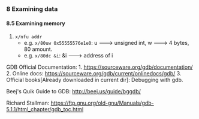 ### 8 Examining data
#### 8.5 Examining memory
1. `x/nfu addr` 
	* e.g. `x/80uw 0x55555576e1e0`: u ---> unsigned int, w ---> 4 bytes, 80 amount.
	* e.g. `x/80dc &i`: &i ---> address of i

	


GDB Official Documentation:
	1. https://sourceware.org/gdb/documentation/
	2. Online docs: 
	https://sourceware.org/gdb/current/onlinedocs/gdb/
	3. Official books[Already downloaded in current dir]: Debugging with gdb.

Beej's Quik Guide to GDB:
http://beej.us/guide/bggdb/

Richard Stallman:
https://ftp.gnu.org/old-gnu/Manuals/gdb-5.1.1/html_chapter/gdb_toc.html

